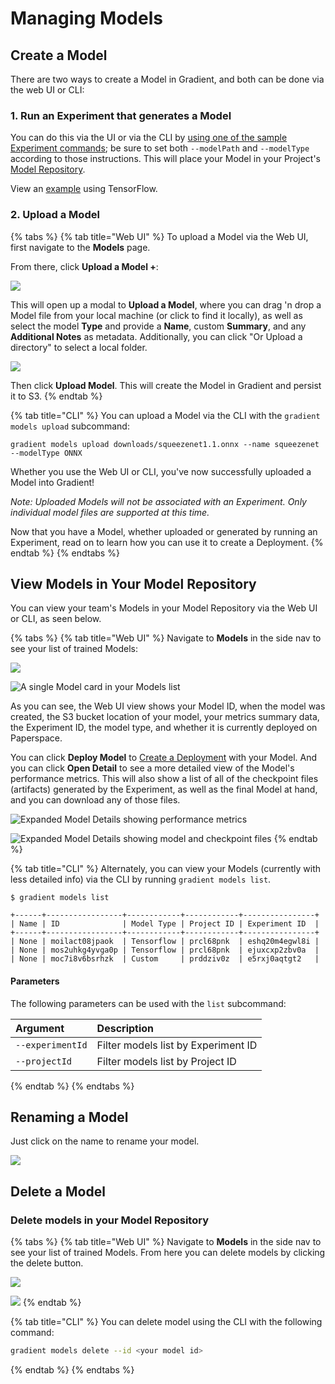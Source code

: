 # Managing Models

## Create a Model

There are two ways to create a Model in Gradient, and both can be done via the web UI or CLI:

### 1. Run an Experiment that generates a Model

You can do this via the UI or via the CLI by [using one of the sample Experiment commands](model-path.md); be sure to set both `--modelPath` and `--modelType` according to those instructions. This will place your Model in your Project's [Model Repository](../about.md#model-repository).

View an [example](../preparing-model-for-deployment.md) using TensorFlow.

### 2. Upload a Model

{% tabs %}
{% tab title="Web UI" %}
To upload a Model via the Web UI, first navigate to the **Models** page.

From there, click **Upload a Model +**:

![](../../.gitbook/assets/click-upload.png)

This will open up a modal to **Upload a Model**, where you can drag 'n drop a Model file from your local machine \(or click to find it locally\), as well as select the model **Type** and provide a **Name**, custom **Summary**, and any **Additional Notes** as metadata.  Additionally, you can click "Or Upload a directory" to select a local folder.

![](../../.gitbook/assets/screen-shot-2020-06-04-at-1.15.11-pm.png)

Then click **Upload Model**. This will create the Model in Gradient and persist it to S3.
{% endtab %}

{% tab title="CLI" %}
You can upload a Model via the CLI with the `gradient models upload` subcommand:

```text
gradient models upload downloads/squeezenet1.1.onnx --name squeezenet --modelType ONNX
```

Whether you use the Web UI or CLI, you've now successfully uploaded a Model into Gradient!

_Note: Uploaded Models will not be associated with an Experiment. Only individual model files are supported at this time._ 

Now that you have a Model, whether uploaded or generated by running an Experiment, read on to learn how you can use it to create a Deployment.
{% endtab %}
{% endtabs %}



## View Models in Your Model Repository

You can view your team's Models in your Model Repository via the Web UI or CLI, as seen below.

{% tabs %}
{% tab title="Web UI" %}
Navigate to **Models** in the side nav to see your list of trained Models:

![](../../.gitbook/assets/screen-shot-2019-12-31-at-4.55.35-pm.png)

![A single Model card in your Models list](../../.gitbook/assets/screen-shot-2019-06-25-at-2.30.08-am.png)

As you can see, the Web UI view shows your Model ID, when the model was created, the S3 bucket location of your model, your metrics summary data, the Experiment ID, the model type, and whether it is currently deployed on Paperspace.

You can click **Deploy Model** to [Create a Deployment](./) with your Model. And you can click **Open Detail** to see a more detailed view of the Model's performance metrics. This will also show a list of all of the checkpoint files \(artifacts\) generated by the Experiment, as well as the final Model at hand, and you can download any of those files.

![Expanded Model Details showing performance metrics](../../.gitbook/assets/screen-shot-2019-06-25-at-3.00.52-pm.png)

![Expanded Model Details showing model and checkpoint files](../../.gitbook/assets/screen-shot-2019-06-25-at-3.01.13-pm.png)
{% endtab %}

{% tab title="CLI" %}
Alternately, you can view your Models \(currently with less detailed info\) via the CLI by running `gradient models list`.

```text
$ gradient models list

+------+-----------------+------------+------------+----------------+
| Name | ID              | Model Type | Project ID | Experiment ID  |
+------+-----------------+------------+------------+----------------+
| None | moilact08jpaok  | Tensorflow | prcl68pnk  | eshq20m4egwl8i |
| None | mos2uhkg4yvga0p | Tensorflow | prcl68pnk  | ejuxcxp2zbv0a  |
| None | moc7i8v6bsrhzk  | Custom     | prddziv0z  | e5rxj0aqtgt2   |
```

#### Parameters

The following parameters can be used with the `list` subcommand:

| Argument | Description |
| :--- | :--- |
| `--experimentId` | Filter models list by Experiment ID |
| `--projectId` | Filter models list by Project ID |
{% endtab %}
{% endtabs %}

## Renaming a Model

Just click on the name to rename your model.

![](../../.gitbook/assets/image.png)

## Delete a Model

### Delete models in your Model Repository

{% tabs %}
{% tab title="Web UI" %}
Navigate to **Models** in the side nav to see your list of trained Models.  From here you can delete models by clicking the delete button.  

![](../../.gitbook/assets/image%20%2817%29.png)

![](../../.gitbook/assets/screen-shot-2020-01-06-at-5.59.03-pm.png)
{% endtab %}

{% tab title="CLI" %}
You can delete model using the CLI with the following command:

```bash
gradient models delete --id <your model id>
```
{% endtab %}
{% endtabs %}




